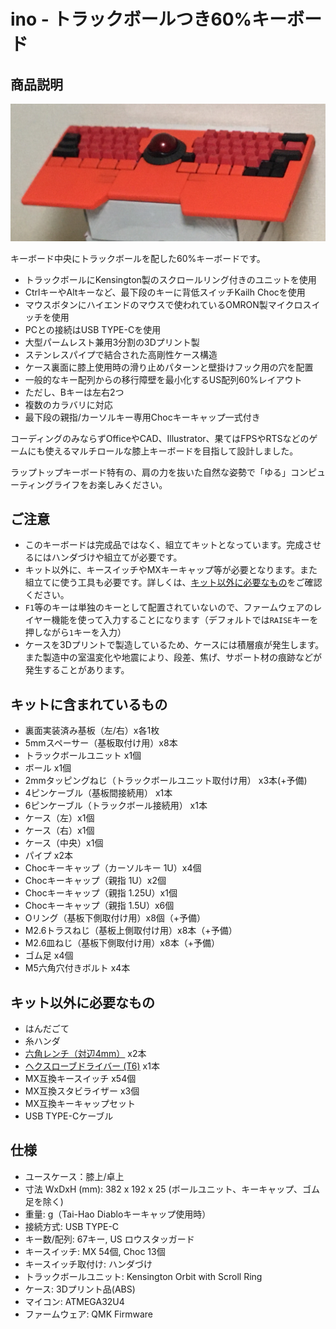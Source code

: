 # ino - トラックボールつき60%キーボード

## 商品説明

![ino](img/ino.jpg)

キーボード中央にトラックボールを配した60%キーボードです。

- トラックボールにKensington製のスクロールリング付きのユニットを使用
- CtrlキーやAltキーなど、最下段のキーに背低スイッチKailh Chocを使用
- マウスボタンにハイエンドのマウスで使われているOMRON製マイクロスイッチを使用
- PCとの接続はUSB TYPE-Cを使用
- 大型パームレスト兼用3分割の3Dプリント製
- ステンレスパイプで結合された高剛性ケース構造
- ケース裏面に膝上使用時の滑り止めパターンと壁掛けフック用の穴を配置
- 一般的なキー配列からの移行障壁を最小化するUS配列60%レイアウト
- ただし、Bキーは左右2つ
- 複数のカラバリに対応
- 最下段の親指/カーソルキー専用Chocキーキャップ一式付き

コーディングのみならずOfficeやCAD、Illustrator、果てはFPSやRTSなどのゲームにも使えるマルチロールな膝上キーボードを目指して設計しました。

ラップトップキーボード特有の、肩の力を抜いた自然な姿勢で「ゆる」コンピューティングライフをお楽しみください。

## ご注意

- このキーボードは完成品ではなく、組立てキットとなっています。完成させるにはハンダづけや組立てが必要です。
- キット以外に、キースイッチやMXキーキャップ等が必要となります。また組立てに使う工具も必要です。詳しくは、[キット以外に必要なもの](#キット以外に必要なもの)をご確認ください。
- `F1`等のキーは単独のキーとして配置されていないので、ファームウェアのレイヤー機能を使って入力することになります（デフォルトでは`RAISE`キーを押しながら`1`キーを入力）
- ケースを3Dプリントで製造しているため、ケースには積層痕が発生します。また製造中の室温変化や地震により、段差、焦げ、サポート材の痕跡などが発生することがあります。

## キットに含まれているもの

- 裏面実装済み基板（左/右）x各1枚
- 5mmスペーサー（基板取付け用）x8本
- トラックボールユニット x1個
- ボール x1個
- 2mmタッピングねじ（トラックボールユニット取付け用） x3本(+予備)
- 4ピンケーブル（基板間接続用） x1本
- 6ピンケーブル（トラックボール接続用） x1本
- ケース（左）x1個
- ケース（右）x1個
- ケース（中央）x1個
- パイプ x2本
- Chocキーキャップ（カーソルキー 1U）x4個
- Chocキーキャップ（親指 1U）x2個
- Chocキーキャップ（親指 1.25U）x1個
- Chocキーキャップ（親指 1.5U）x6個
- Oリング（基板下側取付け用）x8個（+予備）
- M2.6トラスねじ（基板上側取付け用）x8本（+予備）
- M2.6皿ねじ（基板下側取付け用）x8本（+予備）
- ゴム足 x4個
- M5六角穴付きボルト x4本

## キット以外に必要なもの
- はんだごて
- 糸ハンダ
- [六角レンチ（対辺4mm）](https://www.amazon.co.jp/dp/B007R9FKZC) x2本
- [ヘクスローブドライバー (T6)](https://www.amazon.co.jp/dp/B002SQLE90) x1本
- MX互換キースイッチ x54個
- MX互換スタビライザー x3個
- MX互換キーキャップセット
- USB TYPE-Cケーブル

## 仕様

- ユースケース：膝上/卓上
- 寸法 WxDxH (mm): 382 x 192 x 25 (ボールユニット、キーキャップ、ゴム足を除く)
- 重量: g（Tai-Hao Diabloキーキャップ使用時）
- 接続方式: USB TYPE-C
- キー数/配列: 67キー, US ロウスタッガード
- キースイッチ: MX 54個, Choc 13個
- キースイッチ取付け: ハンダづけ
- トラックボールユニット: Kensington Orbit with Scroll Ring
- ケース: 3Dプリント品(ABS)
- マイコン: ATMEGA32U4
- ファームウェア: QMK Firmware

